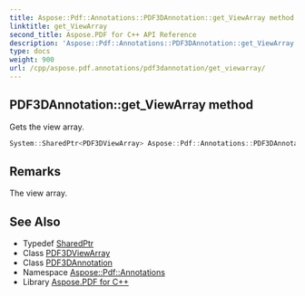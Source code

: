 ```yaml
---
title: Aspose::Pdf::Annotations::PDF3DAnnotation::get_ViewArray method
linktitle: get_ViewArray
second_title: Aspose.PDF for C++ API Reference
description: 'Aspose::Pdf::Annotations::PDF3DAnnotation::get_ViewArray method. Gets the view array in C++.'
type: docs
weight: 900
url: /cpp/aspose.pdf.annotations/pdf3dannotation/get_viewarray/
---
```

## PDF3DAnnotation::get_ViewArray method


Gets the view array.

```cpp
System::SharedPtr<PDF3DViewArray> Aspose::Pdf::Annotations::PDF3DAnnotation::get_ViewArray()
```

## Remarks


The view array.
## See Also

* Typedef [SharedPtr](../../../system/sharedptr/)
* Class [PDF3DViewArray](../../pdf3dviewarray/)
* Class [PDF3DAnnotation](../)
* Namespace [Aspose::Pdf::Annotations](../../)
* Library [Aspose.PDF for C++](../../../)
